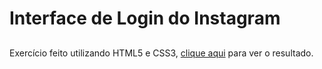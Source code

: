# Interface de Login do Instagram
##
Exercício feito utilizando HTML5 e CSS3, [clique aqui](https://raqueldcsilva.github.io/interface-instagram/) para ver o resultado.
